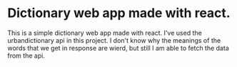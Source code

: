# Dictionary web app made with react.

This is a simple dictionary web app made with react. I've used the
urbandictionary api in this project. I don't know why the meanings
of the words that we get in response are wierd, but still I am able
to fetch the data from the api.
